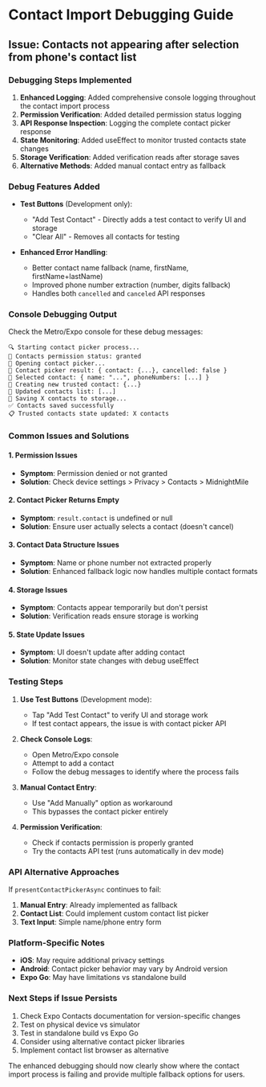 # Contact Import Debugging Guide

## Issue: Contacts not appearing after selection from phone's contact list

### Debugging Steps Implemented

1. **Enhanced Logging**: Added comprehensive console logging throughout the contact import process
2. **Permission Verification**: Added detailed permission status logging
3. **API Response Inspection**: Logging the complete contact picker response
4. **State Monitoring**: Added useEffect to monitor trusted contacts state changes
5. **Storage Verification**: Added verification reads after storage saves
6. **Alternative Methods**: Added manual contact entry as fallback

### Debug Features Added

- **Test Buttons** (Development only):
  - "Add Test Contact" - Directly adds a test contact to verify UI and storage
  - "Clear All" - Removes all contacts for testing

- **Enhanced Error Handling**:
  - Better contact name fallback (name, firstName, firstName+lastName)
  - Improved phone number extraction (number, digits fallback)
  - Handles both `cancelled` and `canceled` API responses

### Console Debugging Output

Check the Metro/Expo console for these debug messages:

```
🔍 Starting contact picker process...
📱 Contacts permission status: granted
📱 Opening contact picker...
📱 Contact picker result: { contact: {...}, cancelled: false }
📱 Selected contact: { name: "...", phoneNumbers: [...] }
📱 Creating new trusted contact: {...}
📱 Updated contacts list: [...]
💾 Saving X contacts to storage...
✅ Contacts saved successfully
📋 Trusted contacts state updated: X contacts
```

### Common Issues and Solutions

#### 1. **Permission Issues**
- **Symptom**: Permission denied or not granted
- **Solution**: Check device settings > Privacy > Contacts > MidnightMile

#### 2. **Contact Picker Returns Empty**
- **Symptom**: `result.contact` is undefined or null
- **Solution**: Ensure user actually selects a contact (doesn't cancel)

#### 3. **Contact Data Structure Issues**
- **Symptom**: Name or phone number not extracted properly
- **Solution**: Enhanced fallback logic now handles multiple contact formats

#### 4. **Storage Issues**
- **Symptom**: Contacts appear temporarily but don't persist
- **Solution**: Verification reads ensure storage is working

#### 5. **State Update Issues**
- **Symptom**: UI doesn't update after adding contact
- **Solution**: Monitor state changes with debug useEffect

### Testing Steps

1. **Use Test Buttons** (Development mode):
   - Tap "Add Test Contact" to verify UI and storage work
   - If test contact appears, the issue is with contact picker API

2. **Check Console Logs**:
   - Open Metro/Expo console
   - Attempt to add a contact
   - Follow the debug messages to identify where the process fails

3. **Manual Contact Entry**:
   - Use "Add Manually" option as workaround
   - This bypasses the contact picker entirely

4. **Permission Verification**:
   - Check if contacts permission is properly granted
   - Try the contacts API test (runs automatically in dev mode)

### API Alternative Approaches

If `presentContactPickerAsync` continues to fail:

1. **Manual Entry**: Already implemented as fallback
2. **Contact List**: Could implement custom contact list picker
3. **Text Input**: Simple name/phone entry form

### Platform-Specific Notes

- **iOS**: May require additional privacy settings
- **Android**: Contact picker behavior may vary by Android version
- **Expo Go**: May have limitations vs standalone build

### Next Steps if Issue Persists

1. Check Expo Contacts documentation for version-specific changes
2. Test on physical device vs simulator
3. Test in standalone build vs Expo Go
4. Consider using alternative contact picker libraries
5. Implement contact list browser as alternative

The enhanced debugging should now clearly show where the contact import process is failing and provide multiple fallback options for users.
